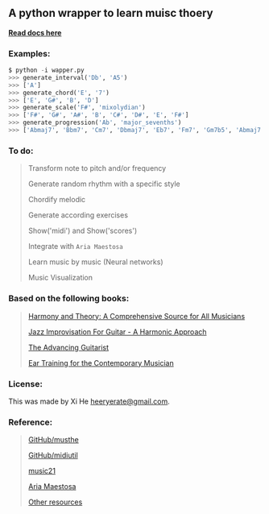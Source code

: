 ## A python wrapper to learn muisc thoery

[**Read docs here**](http://guitar-harmony.readthedocs.io/en/latest/)

### Examples:
```python
$ python -i wapper.py
>>> generate_interval('Db', 'A5')
>>> ['A']
>>> generate_chord('E', '7')
>>> ['E', 'G#', 'B', 'D']
>>> generate_scale('F#', 'mixolydian')
>>> ['F#', 'G#', 'A#', 'B', 'C#', 'D#', 'E', 'F#']
>>> generate_progression('Ab', 'major_sevenths')
>>> ['Abmaj7', 'Bbm7', 'Cm7', 'Dbmaj7', 'Eb7', 'Fm7', 'Gm7b5', 'Abmaj7']
```

### To do:
> Transform note to pitch and/or frequency
>
> Generate random rhythm with a specific style
>
> Chordify melodic
>
> Generate according exercises
>
> Show('midi') and Show('scores')
>
> Integrate with `Aria Maestosa`
>
> Learn music by music (Neural networks)
>
> Music Visualization
>

### Based on the following books:
> [Harmony and Theory: A Comprehensive Source for All Musicians](https://www.amazon.com/Harmony-Theory-Comprehensive-Musicians-Essential/dp/0793579910)
>
> [Jazz Improvisation For Guitar - A Harmonic Approach](https://www.amazon.com/dp/0876391048/ref=pd_lpo_sbs_dp_ss_1?pf_rd_p=1944687662&pf_rd_s=lpo-top-stripe-1&pf_rd_t=201&pf_rd_i=0634017721&pf_rd_m=ATVPDKIKX0DER&pf_rd_r=8ZX63RCG5PY74773KXAX)
>
> [The Advancing Guitarist](https://www.amazon.com/Advancing-Guitarist-Mick-Goodrick/dp/0881885894)
>
> [Ear Training for the Contemporary Musician](https://www.amazon.com/Ear-Training-Contemporary-Musician-Elliott/dp/0793581931/ref=sr_1_1?s=books&ie=UTF8&qid=1472993043&sr=1-1&keywords=ear+training+for+the+contemporary+musician)

### License:
This was made by Xi He [heeryerate@gmail.com](mailto:heeryerate@gmail.com).

### Reference:
> [GitHub/musthe](https://github.com/gciruelos/musthe)
>
> [GitHub/midiutil](https://github.com/duggan/midiutil)
>
> [music21](http://web.mit.edu/music21/)
>
> [Aria Maestosa](http://ariamaestosa.sourceforge.net/index.html)
>
> [Other resources](https://wiki.python.org/moin/PythonInMusic)

